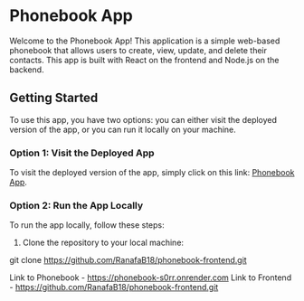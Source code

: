 # Phonebook App

Welcome to the Phonebook App! This application is a simple web-based phonebook that allows users to create, view, update, and delete their contacts. This app is built with React on the frontend and Node.js on the backend.

## Getting Started

To use this app, you have two options: you can either visit the deployed version of the app, or you can run it locally on your machine.

### Option 1: Visit the Deployed App

To visit the deployed version of the app, simply click on this link: [Phonebook App](https://phonebook-s0rr.onrender.com).

### Option 2: Run the App Locally

To run the app locally, follow these steps:

1. Clone the repository to your local machine:

git clone https://github.com/RanafaB18/phonebook-frontend.git

Link to Phonebook - https://phonebook-s0rr.onrender.com
Link to Frontend - https://github.com/RanafaB18/phonebook-frontend.git
